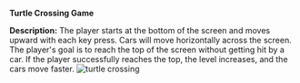 **Turtle Crossing Game**

**Description:**
The player starts at the bottom of the screen and moves upward with each key press.
Cars will move horizontally across the screen.
The player's goal is to reach the top of the screen without getting hit by a car.
If the player successfully reaches the top, the level increases, and the cars move faster.
![turtle crossing](https://github.com/user-attachments/assets/87b1868e-e6ef-4f4f-a65b-0a555955ce72)

